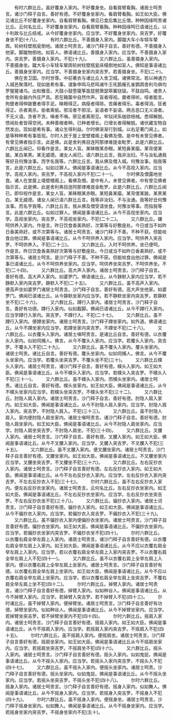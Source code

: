 <!-- { "loadSidebar": true } -->
　　有时六群比丘。虽好覆身入家内。不好覆身坐。自看肩臂看胸。诸居士呵责言。诸沙门释子自言。善好有德。不好覆身坐家内。看肩臂看胸。如王如大臣。佛见诸比丘不好覆身坐家内。自看肩臂看胸。佛见已食后集比丘僧。种种因缘呵责诸比丘。云何名比丘。不好覆身坐家内。自看肩臂看胸。种种因缘呵已语诸比丘。以十利故与比丘结戒。从今好覆身坐家内。应当学。不好覆身坐家内。突吉罗。好覆身坐不犯(十八)。
　　有时六群比丘。不善摄身入家内。脚蹴大车小车犊车辇舆。轮树柱壁瓶瓮倒地。诸居士呵责言。诸沙门释子自言。善好有德。不善摄身入他家。脚蹴物倒地。如盲人。佛语诸比丘。善摄身入家内。应当学。不善摄身入家内。突吉罗。善摄身入家内。不犯(十九)。
　　又六群比丘。虽善摄身入家内。不善摄身坐。蹴大车小车犊车辇舆轮树柱壁瓶瓮床榻倒地如盲人。佛知是事语诸比丘。善摄身坐家内。应当学。不善摄身坐家内突吉罗。若善摄身坐。不犯(二十)。
　　佛在舍卫国。尔时世尊。中前著衣与诸比丘入舍卫城。诸佛常法。若以神通力入城邑聚落时。现如是希有事。谓象申鸣马悲鸣诸牛王吼鹅雁孔雀鹦鹉舍利鸟俱均罗猩猩诸鸟。出和雅音。大鼓小鼓箜篌筝笛琵琶箫瑟筚篥铙钹。不鼓自鸣。诸贵人舍所有金器内外庄严具。若在箱箧中自然作声。盲者得视。聋者得听。哑者能言。拘躄者得伸跛蹇者得手足。睐眼得正。病瘦者得除。苦痛者得乐。毒者得消。狂者得正。杀者离杀。偷者离偷。邪淫者不邪淫。妄语者不妄语。两舌恶口无义语者。不无义语。贪者不贪。嗔者不嗔。邪见者离邪见。牢狱闭系枷锁杻械。悉得解脱。愦闹处者皆得空闲。未种善根者种。已种者增长。已增长者得解脱。诸伏藏宝物自然发出。现如是希有事。诸众生得利益。尔时佛渐渐行到城。以右足著门阃上。如是等种种希有事皆现。尔时人民于屋上堂壁楼阁上看佛及僧。是中有未曾见佛者。有曾见佛者指示言。此是佛。此是舍利弗目连阿那律难提金毗罗。此是六群比丘。六群比丘闻已。仰看作是言。某女人盲。某睐眼某赤眼。某短鼻某瘿。某背偻某跛。某白某黑。某无威德。诸女人闻已。语六群比丘言。我非汝妇。不与汝私通我等好丑何豫汝事。而字名我等。六群比丘言。我从佛及僧入城。何豫汝事。指我等言。此是六群比丘。似如过罪人。佛闻是事语诸比丘。从今不高视入家内。应当学。高视入家内。突吉罗。不高视入家内不犯(二十一)。
　　尔时佛及僧露地坐食。诸人在堂屋上墙壁楼阁上。看佛及僧。是中有人。未曾见佛者。中有曾见佛者指示言。此是佛。此是舍利弗目连阿那律难提金毗罗。此是六群比丘。六群比丘闻已。即仰视作是言。某女人盲。某睐眼某赤眼。某短鼻某瘿。某背偻某跛。某黑某白。某无威德。诸女人闻已语六群比丘言。我等非汝妇。不与汝通。我等好丑何豫汝事。而名字我等。六群比丘言。我从佛及僧受请坐食。何豫汝等事。而指我等言。此是六群比丘。似如过罪人。佛闻是事语诸比丘。从今不高视坐家内。应当学。高视坐家内。突吉罗。不高视坐家内。不犯(二十二)。
　　又六群比丘。嫌呵供养入家内。作是言。昨日饮食香美熟好。次第等与好敷座处。今日或当不如昨日香美熟好。或不次第等与。诸居士呵责言。诸沙门释子不善。不种不获。但能啖食出他过罪。佛闻是事语诸比丘。从今不呵供养入家内。应当学。呵供养入突吉罗。不呵供养入。不犯(二十三)。
　　又六群比丘。入时不呵供养。坐已便呵。作是言。昨日饮食香美熟好次第等与好敷座处。今日或当不如昨日香美熟好。或不次第等与。诸居士呵言。是沙门释子不善。不种不获。但能啖食出他过罪。佛闻是事已语诸比丘。从今不呵供养坐家内。应当学。呵供养坐突吉罗。不呵供养坐。不犯(二十四)。
　　又六群比丘。高大声入家内。诸居士呵责言。沙门释子自言。善好有德。高大声入家内。如婆罗门。佛语诸比丘。从今静默入家内应当学。若不静默入家内突吉罗。静默入不犯(二十五)。
　　又六群比丘。虽不高声入家内。便高声坐如婆罗门诸居士呵责言。沙门释子自言。善好有德。高大声坐他家。如婆罗门。佛闻已语诸比丘。从今静默坐家内应当学。若不静默坐家内突吉罗。若静默坐不犯(二十六)。
　　又六群比丘。蹲行入家内。诸居士呵责言。沙门释子自言。善好有功德。蹲行入家内。似如截脚。佛闻已语诸比丘。从今不蹲行入家内。应当学蹲行入家内。突吉罗。不蹲行入。不犯(二十七)。
　　又六群比丘。虽不蹲行入家内。便蹲坐家内。诸居士呵责言。沙门释子蹲坐家内。如外道。佛语诸比丘。从今不蹲坐家内应当学。若蹲坐家内突吉罗。不蹲坐不犯(二十八)。
　　又六群比丘。以衣覆头入家内。诸居士嗔呵责言。是诸比丘自言。善好有德。以衣覆头入家内。似如伺捕人。佛言。从今不覆头入家内。应当学。若覆头入家内。突吉罗。不覆头入不犯(二十九)。
　　又六群比丘。虽不覆头入家内。覆头坐家内。诸居士呵责。诸比丘自言。善好有德。覆头坐家内。似如伺捕人。佛言。从今不覆头坐家内。应当学。若覆头坐突吉罗。不覆头坐不犯(三十)。
　　又六群比丘幞头入家内。诸居士呵责言。诸沙门释子自言。善好有德。幞头入家内。如王如大臣。佛闻是事语诸比丘。从今不幞头入家内。应当学。若幞头入突吉罗。不幞头入不犯(三十一)。
　　又六群比丘。虽不幞头入家内。而幞头坐家内。诸居士呵责。诸比丘自言。善好有德。幞头坐家内。如王如大臣。佛闻是事语诸比丘。从今不幞头坐家内应当学。若幞头坐突吉罗。不幞头坐不犯(三十二)。
　　又六群比丘。肘隐人肩入家内。诸居士呵责言。沙门释子自言。善好有德。肘隐人肩入家内。如王如大臣。佛闻是事语诸比丘。从今不肘隐人肩入家内。应当学。肘隐人肩入家内。突吉罗。不肘隐人肩入。不犯(三十三)。
　　又六群比丘。虽不肘隐人肩入。家内便肘隐人肩坐家内。诸居士嗔呵责言。诸沙门释子自言。善好有德。肘隐人肩坐家内。如王如大臣。佛闻是事语诸比丘。从今不肘隐人肩坐家内。应当学。肘隐人肩坐突吉罗。不肘隐人肩坐。不犯(三十四)。
　　又六群比丘。叉腰入家内。诸居士呵责言。沙门释子自言。善好有德。叉腰入家内。如王如大臣。佛闻是事语诸比丘。从今不叉腰入家内。应当学。叉腰入突吉罗。不叉腰入不犯(三十五)。
　　又六群比丘。虽不叉腰入家内。便叉腰坐家内。诸居士呵责言。沙门释子自言善好有德。叉腰坐家内。如王如大臣。佛闻是事语诸比丘。不叉腰坐家内应当学。叉腰坐突吉罗。不叉腰坐不犯(三十六)。
　　又六群比丘。左右反抄衣入家内。诸居士呵责言。沙门释子自言善好有德。左右反抄衣入家内。如王如大臣。佛闻是事语诸比丘。从今不左右反抄衣入家内。应当学。左右反抄衣入家内突吉罗。不左右反抄衣入不犯(三十七)。
　　尔时六群比丘。虽不左右反抄衣入家内。便左右反抄衣坐家内。诸居士呵责言。云何名比丘。左右反抄衣坐家内。如王如大臣。佛闻是事语诸比丘。不左右反抄衣坐家内。应当学。左右反抄衣坐突吉罗。不左右反抄衣坐不犯(三十八)。
　　又六群比丘。偏抄衣入家内。诸居士诃责言。沙门释子自言善好有德。偏抄衣入家内。如王如大臣。佛闻是事语诸比丘。从今不偏抄衣入家内。应当学。若偏抄衣入突吉罗。不偏抄衣入不犯(三十九)。
　　又六群比丘。虽不偏抄衣入家内便偏抄衣坐家内。诸居士呵责言。沙门释子自言善好有德。偏抄衣坐家内。如王如大臣。佛闻是事语诸比丘。不偏抄衣坐家内。应当学。若偏抄衣坐家内突吉罗。不偏抄衣坐不犯(四十)。
　　尔时六群比丘。以衣覆右肩全举左肩上入家内。诸居士呵责言。诸沙门释子自言善好有德。以衣覆右肩全举左肩上入家内。如王如大臣。佛闻是事语诸比丘。从今不应以衣覆右肩全举左肩上入家内。应当学。若以衣覆右肩全举左肩上入家内突吉罗。不以衣覆右肩全举左肩上入不犯(四十一)。
　　又六群比丘。虽不以衣覆右肩上全举左肩上入家内。便以衣覆右肩上全举左肩上坐家内。诸居士呵责言。沙门释子自言善好有德。以衣覆右肩全举左肩上坐家内。如王如大臣。佛闻是事语诸比丘。从今不应以衣覆右肩全举左肩上坐家内。应当学。若以衣覆右肩全举左肩上坐突吉罗。不覆右肩全举左肩上坐不犯(四十二)。
　　尔时六群比丘。掉臂入家内。诸居士呵责言。诸沙门释子自言善好有德。掉臂入家内。似如种谷人。佛闻是事语诸比丘。从今不掉臂入家内。应当学。若掉臂入突吉罗。若不掉臂入不犯(四十三)。
　　尔时诸比丘。虽不掉臂入家内。便掉臂坐。诸居士呵责言。沙门释子自言善好有功德。掉臂坐家内。似如种谷人。佛闻是事语诸比丘。从今不掉臂坐家内。应当学。若掉臂坐突吉罗。若不掉臂坐家内不犯(四十四)。
　　尔时六群比丘。摇肩入家内。诸居士呵责言。沙门释子自言善好有德。摇肩入家内。如王如大臣。佛闻是事语诸比丘。从今不摇肩入家内。应当学。若摇肩入家内突吉罗。不摇肩入不犯(四十五)。
　　尔时六群比丘。虽不摇肩入家内。便摇肩坐。诸居士呵责言。沙门释子自言善好有德。摇肩坐家内。如王如大臣。佛闻是事语诸比丘从今不摇肩坐家内。应当学。若摇肩坐突吉罗。不摇肩坐不犯(四十六)。
　　又六群比丘。摇头入家内。诸居士呵责言。沙门释子自言善好有德。摇头入家内。似如鬼捉。佛闻是事语诸比丘。从今不摇头入家内。应当学。若摇头入家内突吉罗。不摇头入不犯(四十七)。
　　又六群比丘。虽不摇头入家内。便摇头坐家内。诸居士呵责。沙门释子自言善好有德。摇头坐家内。似如鬼捉。佛闻是事语诸比丘。从今不摇头坐家内。应当学。若摇头坐突吉罗。不摇头坐不犯(四十八)。
　　尔时六群比丘。摇身入家内。诸居士呵责言。沙门释子自言善好有德。摇身入家内。似如舞人。佛闻是事语诸比丘。从今不摇身入家内。应当学。若摇身入突吉罗。不摇身入不犯(四十九)。
　　尔时六群比丘。虽不摇身入家内。便摇身坐。诸居士呵责言。沙门释子摇身坐家内。似如舞人。佛闻是事语诸比丘。从今不摇身坐家内。应当学。若摇身坐家内突吉罗。不摇身坐家内不犯(五十)。

